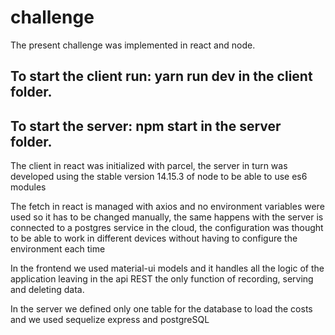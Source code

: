 # challenge
The present challenge was implemented in react and node.

## To start the client run: yarn run dev in the client folder.
## To start the server: npm start in the server folder.

The client in react was initialized with parcel, 
the server in turn was developed using the stable
version 14.15.3 of node to be able to use es6 modules

The fetch in react is managed with axios and no environment 
variables were used so it has to be changed manually, the same 
happens with the server is connected to a postgres service in the cloud,
the configuration was thought to be able to work in different devices 
without having to configure the environment each time

In the frontend we used material-ui models and it handles 
all the logic of the application leaving in the api REST 
the only function of recording, serving and deleting data.

In the server we defined only one table for the database 
to load the costs and we used sequelize express and postgreSQL 
